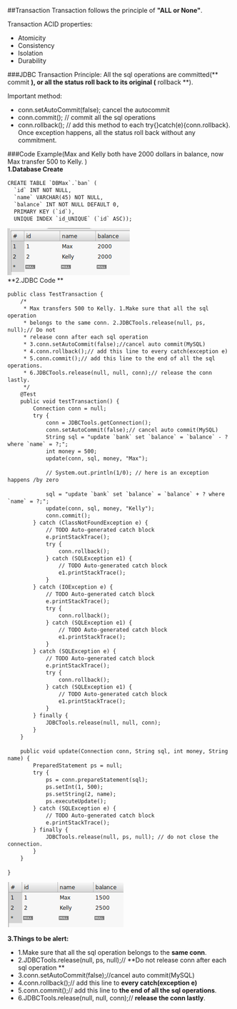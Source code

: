 ##Transaction
Transaction follows the principle of **"ALL or None"**.             
                
Transaction ACID properties:            
- Atomicity        
- Consistency      
- Isolation    
- Durability     
        
###JDBC Transaction
Principle: All the sql operations are committed(** commit **), or all the status roll back to its original (** rollback **).          
    
Important method:                
- conn.setAutoCommit(false); cancel the autocommit           
- conn.commit(); // commit all the sql operations            
- conn.rollback(); // add this method to each try{}catch(e){conn.rollback}. Once exception happens, all the status roll back without any commitment.   
                      
        
###Code Example(Max and Kelly both have 2000 dollars in balance, now Max transfer 500 to Kelly. )           
**1.Database Create**      
```
CREATE TABLE `DBMax`.`ban` (
  `id` INT NOT NULL,
  `name` VARCHAR(45) NOT NULL,
  `balance` INT NOT NULL DEFAULT 0,
  PRIMARY KEY (`id`),
  UNIQUE INDEX `id_UNIQUE` (`id` ASC));
```                
![database created](/src/picture/transaction_balance_before.png)                                               
**2.JDBC Code **                                  
```
public class TestTransaction {
	/*
	 * Max transfers 500 to Kelly. 1.Make sure that all the sql operation
	 * belongs to the same conn. 2.JDBCTools.release(null, ps, null);// Do not
	 * release conn after each sql operation
	 * 3.conn.setAutoCommit(false);//cancel auto commit(MySQL)
	 * 4.conn.rollback();// add this line to every catch(exception e)
	 * 5.conn.commit();// add this line to the end of all the sql operations.
	 * 6.JDBCTools.release(null, null, conn);// release the conn lastly.
	 */
	@Test
	public void testTransaction() {
		Connection conn = null;
		try {
			conn = JDBCTools.getConnection();
			conn.setAutoCommit(false);// cancel auto commit(MySQL)
			String sql = "update `bank` set `balance` = `balance` - ? where `name` = ?;";
			int money = 500;
			update(conn, sql, money, "Max");

			// System.out.println(1/0); // here is an exception happens /by zero

			sql = "update `bank` set `balance` = `balance` + ? where `name` = ?;";
			update(conn, sql, money, "Kelly");
			conn.commit();
		} catch (ClassNotFoundException e) {
			// TODO Auto-generated catch block
			e.printStackTrace();
			try {
				conn.rollback();
			} catch (SQLException e1) {
				// TODO Auto-generated catch block
				e1.printStackTrace();
			}
		} catch (IOException e) {
			// TODO Auto-generated catch block
			e.printStackTrace();
			try {
				conn.rollback();
			} catch (SQLException e1) {
				// TODO Auto-generated catch block
				e1.printStackTrace();
			}
		} catch (SQLException e) {
			// TODO Auto-generated catch block
			e.printStackTrace();
			try {
				conn.rollback();
			} catch (SQLException e1) {
				// TODO Auto-generated catch block
				e1.printStackTrace();
			}
		} finally {
			JDBCTools.release(null, null, conn);
		}
	}

	public void update(Connection conn, String sql, int money, String name) {
		PreparedStatement ps = null;
		try {
			ps = conn.prepareStatement(sql);
			ps.setInt(1, 500);
			ps.setString(2, name);
			ps.executeUpdate();
		} catch (SQLException e) {
			// TODO Auto-generated catch block
			e.printStackTrace();
		} finally {
			JDBCTools.release(null, ps, null); // do not close the connection.
		}
	}

}

```
![database after the transaction](/src/picture/transaction_balance_after.png)                 
             
**3.Things to be alert:**                     
- 1.Make sure that all the sql operation belongs to the **same conn**.                 
- 2.JDBCTools.release(null, ps, null);// **Do not release conn after each sql operation **              
- 3.conn.setAutoCommit(false);//cancel auto commit(MySQL)                  
- 4.conn.rollback();// add this line to **every catch(exception e)**                
- 5.conn.commit();// add this line to **the end of all the sql operations**.                  
- 6.JDBCTools.release(null, null, conn);// **release the conn lastly**.              
              
           

